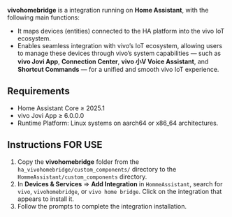 **vivohomebridge** is a integration running on **Home Assistant**, with the following main functions:
 - It maps devices (entities) connected to the HA platform into the vivo IoT ecosystem.
 - Enables seamless integration with vivo’s IoT ecosystem, allowing users to manage these devices through vivo’s system capabilities — such as **vivo Jovi App**, **Connection Center**, **vivo 小V Voice Assistant**, and **Shortcut Commands** — for a unified and smooth vivo IoT experience.

## Requirements

- Home Assistant Core ≥ 2025.1
- vivo Jovi App ≥ 6.0.0.0
- Runtime Platform: Linux systems on aarch64 or x86_64 architectures.
## Instructions FOR USE

1. Copy the **vivohomebridge** folder from the `ha_vivohomebridge/custom_components/` directory to the `HommeAssistant/custom_components` directory.
2. In **Devices & Services** => **Add Integration** in `HommeAssistant`, search for `vivo`, `vivohomebridge`, or `vivo home bridge`. Click on the integration that appears to install it.
3. Follow the prompts to complete the integration installation.

